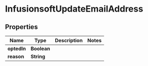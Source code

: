 
# InfusionsoftUpdateEmailAddress

## Properties
Name | Type | Description | Notes
------------ | ------------- | ------------- | -------------
**optedIn** | **Boolean** |  | 
**reason** | **String** |  | 



